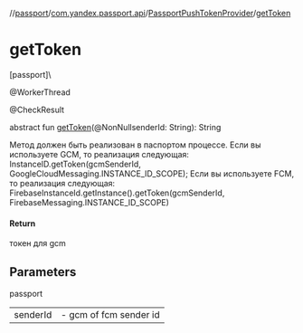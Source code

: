 //[passport](../../../index.md)/[com.yandex.passport.api](../index.md)/[PassportPushTokenProvider](index.md)/[getToken](get-token.md)

# getToken

[passport]\

@WorkerThread

@CheckResult

abstract fun [getToken](get-token.md)(@NonNullsenderId: String): String

Метод должен быть реализован в паспортом процессе. Если вы используете GCM, то реализация следующая: InstanceID.getToken(gcmSenderId, GoogleCloudMessaging.INSTANCE_ID_SCOPE); Если вы используете FCM, то реализация следующая: FirebaseInstanceId.getInstance().getToken(gcmSenderId, FirebaseMessaging.INSTANCE_ID_SCOPE)

#### Return

токен для gcm

## Parameters

passport

| | |
|---|---|
| senderId | - gcm of fcm sender id |
